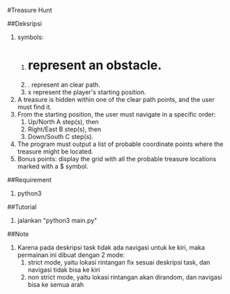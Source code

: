 #Treasure Hunt

##Deksripsi
1. symbols:
   1. # represent an obstacle.
   2. . represent an clear path.
   3. x represent the player's starting position.
2. A treasure is hidden within one of the clear path points, and the user must find it.
3. From the starting position, the user must navigate in a specific order:
   1. Up/North A step(s), then
   2. Right/East B step(s), then
   3. Down/South C step(s).
4. The program must output a list of probable coordinate points where the treasure might be located.
5. Bonus points: display the grid with all the probable treasure locations marked with a $ symbol.

##Requirement
1. python3

##Tutorial
1. jalankan "python3 main.py"

##Note
1. Karena pada deskripsi task tidak ada navigasi untuk ke kiri, maka permainan ini dibuat dengan 2 mode:
   1. strict mode, yaitu lokasi rintangan fix sesuai deskripsi task, dan navigasi tidak bisa ke kiri
   2. non strict mode, yaitu lokasi rintangan akan dirandom, dan navigasi bisa ke semua arah